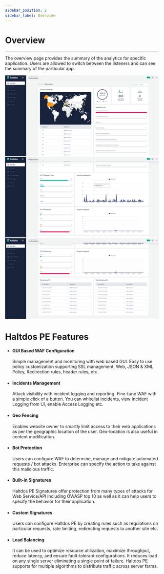 ```yaml
---
sidebar_position: 2
sidebar_label: Overview
---
```



# Overview


---

The overview page provides the summary of the analytics for specific application. Users are allowed to switch between the listeners and can see the summary of the particular app.

![overview](/img/pro-waf/docs/overview1.png)
![overview](/img/pro-waf/docs/overview2.png)
![overview](/img/pro-waf/docs/overview3.png)


# Haltdos PE Features


- #### **GUI Based WAF Configuration**  
    Simple management and monitoring with web based GUI. Easy to use policy customization supporting SSL management, Web, JSON & XML Policy, Redirection rules, header rules, etc.

- #### **Incidents Management**  
    Attack visibility with incident logging and reporting. Fine-tune WAF with a simple click of a button. You can whitelist incidents, view Incident Logging from UI, enable Access Logging etc.

- #### **Geo Fencing** 
    Enables website owner to smartly limit access to their web applications as per the geographic location of the user. Geo-location is also useful in content modification.

- #### **Bot Protection**  
    Users can configure WAF to determine, manage and mitigate automated requests / bot attacks. Enterprise can specify the action to take against this malicious traffic.

- #### **Built-in Signatures**  
    Haltdos PE Signatures offer protection from many types of attacks for Web Service/API including OWASP top 10 as well as it can help users to specify the behavior for their application.  

- #### **Custom Signatures**  
    Users can configure Haltdos PE by creating rules such as regulations on particular requests, rate limiting, redirecting requests to another site etc. 

- #### **Load Balancing** 
    It can be used to optimize resource utilization, maximize throughput, reduce latency, and ensure fault-tolerant configurations. It reduces load on any single server eliminating a single point of failure. Haltdos PE supports for multiple algorithms to distribute traffic across server farms.  